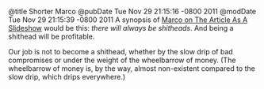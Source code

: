 @title Shorter Marco
@pubDate Tue Nov 29 21:15:16 -0800 2011
@modDate Tue Nov 29 21:15:39 -0800 2011
A synopsis of <a href="http://www.marco.org/2011/11/29/parislemon-slideshow-articles">Marco on The Article As A Slideshow</a> would be this: <em>there will always be shitheads</em>. And being a shithead will be profitable.

Our job is not to become a shithead, whether by the slow drip of bad compromises or under the weight of the wheelbarrow of money. (The wheelbarrow of money is, by the way, almost non-existent compared to the slow drip, which drips everywhere.)

